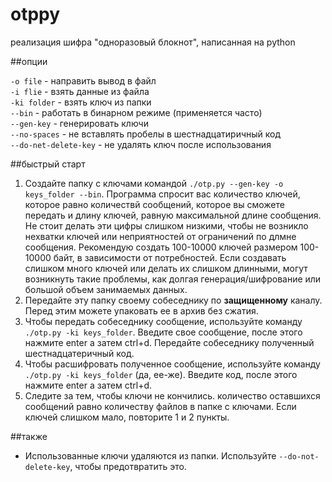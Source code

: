 otppy
=====
реализация шифра "одноразовый блокнот", написанная на python

##опции

`-o file` - направить вывод в файл  
`-i flie` - взять данные из файла  
`-ki folder` - взять ключ из папки  
`--bin` - работать в бинарном режиме (применяется часто)  
`--gen-key` - генерировать ключи  
`--no-spaces` - не вставлять пробелы в шестнадцатиричный код  
`--do-net-delete-key` - не удалять ключ после использования  

##быстрый старт

1. Создайте папку с ключами командой `./otp.py --gen-key -o keys_folder --bin`. Программа спросит вас количество ключей, которое равно количествй сообщений, которое вы сможете передать и длину ключей, равную максимальной длине сообщения. Не стоит делать эти цифры слишком низкими, чтобы не возникло нехватки ключей или неприятностей от ограничений по длмне сообщения. Рекомендую создать 100-10000 ключей размером 100-10000 байт, в зависимости от потребностей. Если создавать слишком много ключей или делать их слишком длинными, могут возникнуть такие проблемы, как долгая генерация/шифрование или большой объем занимаемых данных.
2. Передайте эту папку своему собеседнику по **защищенному** каналу. Перед этим можете упаковать ее в архив без сжатия.
3. Чтобы передать собеседнику сообщение, используйте команду `./otp.py -ki keys_folder`. Введите свое сообщение, после этого нажмите enter а затем ctrl+d. Передайте собеседнику полученный шестнадцатеричный код.
4. Чтобы расшифровать полученное сообщение, используйте команду `./otp.py -ki keys_folder` (да, ее-же). Введите код, после этого нажмите enter а затем ctrl+d.
5. Следите за тем, чтобы ключи не кончились. количество оставшихся сообщений равно количеству файлов в папке с ключами. Если ключей слишком мало, повторите 1 и 2 пункты.

##также

* Использованные ключи удаляются из папки. Используйте `--do-not-delete-key`, чтобы предотвратить это.

